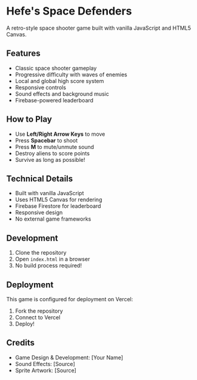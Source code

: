 # Hefe's Space Defenders

A retro-style space shooter game built with vanilla JavaScript and HTML5 Canvas.

## Features

- Classic space shooter gameplay
- Progressive difficulty with waves of enemies
- Local and global high score system
- Responsive controls
- Sound effects and background music
- Firebase-powered leaderboard

## How to Play

- Use **Left/Right Arrow Keys** to move
- Press **Spacebar** to shoot
- Press **M** to mute/unmute sound
- Destroy aliens to score points
- Survive as long as possible!

## Technical Details

- Built with vanilla JavaScript
- Uses HTML5 Canvas for rendering
- Firebase Firestore for leaderboard
- Responsive design
- No external game frameworks

## Development

1. Clone the repository
2. Open `index.html` in a browser
3. No build process required!

## Deployment

This game is configured for deployment on Vercel:
1. Fork the repository
2. Connect to Vercel
3. Deploy!

## Credits

- Game Design & Development: [Your Name]
- Sound Effects: [Source]
- Sprite Artwork: [Source]